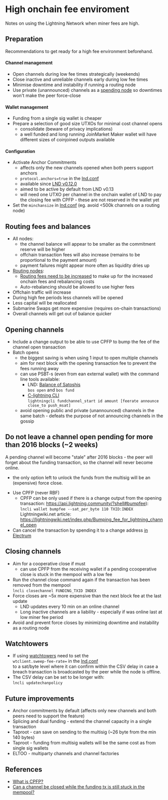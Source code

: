 # High onchain fee enviroment 
Notes on using the Lightning Network when miner fees are high.

## Preparation
Recommendations to get ready for a high fee environment beforehand.  
#### Channel management
* Open channels during low fee times strategically (weekends)
* Close inactive and unreliable channels early during low fee times
* Minimise downtime and instability if running a routing node
* Use private (unannounced) channels as a [spending node](nodetype.spending.md) so downtimes won't make the peer force-close

#### Wallet management
* Funding from a single sig wallet is cheaper
* Prepare a selection of good size UTXOs for minimal cost channel opens
  * consolidate (beware of privacy implications)
  * a well funded and long running JoinMarket Maker wallet will have different sizes of coinjoined outputs available
#### Configuration
* Activate Anchor Commitments
  * affects only the new channels opened when both peers support anchors
  * `protocol.anchors=true` in the [lnd.conf](https://github.com/lightningnetwork/lnd/blob/260ea9b842ddd80fbea1df5516f557e3081f743f/sample-lnd.conf#L363)
  * available since [LND v0.12.0](https://github.com/lightningnetwork/lnd/releases/tag/v0.12.0-beta)
  * aimed to be active by default from LND v0.13
  * will need one UTXO per channel in the onchain wallet of LND to pay the closing fee with CPFP - these are not reserved in the wallet yet
* Set the `minchansize` in [lnd.conf](https://github.com/lightningnetwork/lnd/blob/260ea9b842ddd80fbea1df5516f557e3081f743f/sample-lnd.conf#L248) (eg. avoid <500k channels on a routing node)
## Routing fees and balances
* All nodes: 
  * the channel balance will appear to be smaller as the commitment reserve will be higher
  * offchain transaction fees will also increase (remains to be proportional to the payment amount)
  * payment failures might appear more often as liquidity dries up
* [Routing nodes](nodetype.routing.md):
  * [Routing fees need to be increased](fees.md) to make up for the increased onchain fees and rebalancing costs
  * Auto-rebalancing should be allowed to use higher fees
* Offchain traffic will increase
* During high fee periods less channels will be opened
* Less capital will be reallocated
* Submarine Swaps get more expensive (requires on-chain transactions)
* Overall channels will get out of balance quicker

## Opening channels
* Include a change output to be able to use CPFP to bump the fee of the channel open transaction
* Batch opens
  * the biggest saving is when using 1 input to open multiple channels
  * aim for next block with the opening transaction fee to prevent the fees running away
  * can use PSBT-s (even from ean external wallet) with the command line tools available:
      * LND: [Balance of Satoshis](https://github.com/alexbosworth/balanceofsatoshis#howtos)  
      `bos open` and `bos fund`
      * [C-lightning CLI](https://lightning.readthedocs.io/lightning-fundchannel_start.7.html#)  
      `lightningcli fundchannel_start id amount [feerate announce close_to push_msat]`
  * avoid opening public and private (unannounced) channels in the same batch - defeats the purpose of not announcing channels in the gossip
## Do not leave a channel open pending for more than 2016 blocks (~2 weeks)
A pending channel will become "stale" after 2016 blocks - the peer will forget about the funding transaction, so the channel will never become online.
- the only option left to unlock the funds from the multisig will be an (expensive) force close.

* Use CPFP (never RBF)
    * CPFP can be only used if there is a change output from the opening transaction:  https://api.lightning.community/?shell#bumpfee):  
    `lncli wallet bumpfee --sat_per_byte 110 TXID:INDEX`  
    Lightningwiki.net article:  https://lightningwiki.net/index.php/Bumping_fee_for_lightning_channel_open
* Can cancel the transaction by spending it to a change address [in Electrum](restorelndonchainfundsinelectrum.md#manage-the-lnd-onchain-funds-in-electrum-wallet)

## Closing channels
* Aim for a cooperative close if must 
  * can use CPFP from the receiving wallet if a pending ccooperative close is stuck in the mempool with a low fee
* Run the channel close command again if the transaction has been removed from the mempool  
  `lncli closechannel FUNDING_TXID INDEX`
* Force closes are ~5x more expensive than the next block fee at the last update
  * LND updates every 10 min on an online channel
  * Long inactive channels are a liability - especially if was online last at low miner fee period
* Avoid and prevent force closes by minimizing downtime and instability as a routing node

## Watchtowers
* If using [watchtowers](watchtower.md) need to set the  
`wtclient.sweep-fee-rate=` in the [lnd.conf](https://github.com/lightningnetwork/lnd/blob/a36c95f7325d3941306ac4dfff0f2363fbb8e66d/sample-lnd.conf#L857)  
to a sat/byte level where it can confirm within the CSV delay in case a breach transaction is broadcasted by the peer while the node is offline.
* The CSV delay can be set to be longer with:  
`lncli updatechanpolicy`

## Future improvements 
* Anchor commitments by default (affects only new channels and both peers need to support the feature)
* Splicing and dual funding - extend the channel capacity in a single transaction
* Taproot - can save on sending to the multisig (~26 byte from the min 140 bytes)
* Taproot - funding from multisig wallets will be the same cost as from single sig wallets
* ELTOO - multiparty channels and channel factories
## References
* [What is CPFP?](https://bitcoinops.org/en/topics/cpfp/)
* [Can a channel be closed while the funding tx is still stuck in the mempool?](https://bitcoin.stackexchange.com/questions/102180/can-a-channel-be-closed-while-the-funding-tx-is-still-stuck-in-the-mempool)